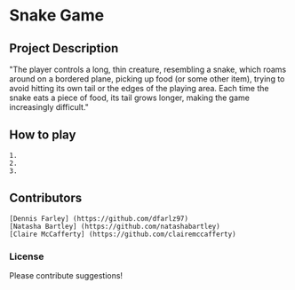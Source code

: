 # Snake Game 

## Project Description
"The player controls a long, thin creature, resembling a snake, which roams around on a bordered plane, picking up food (or some other item), trying to avoid hitting its own tail or the edges of the playing area. Each time the snake eats a piece of food, its tail grows longer, making the game increasingly difficult." 

## How to play
    1. 
    2.
    3.

## Contributors 
    [Dennis Farley] (https://github.com/dfarlz97)
    [Natasha Bartley] (https://github.com/natashabartley)
    [Claire McCafferty] (https://github.com/clairemccafferty)

### License 
Please contribute suggestions! 